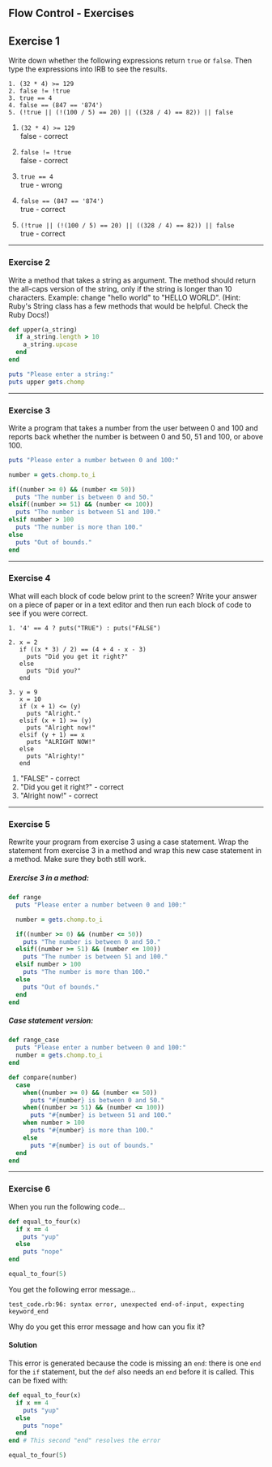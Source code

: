 ## Flow Control - Exercises

## Exercise 1
Write down whether the following expressions return `true` or `false`. Then type the expressions into IRB to see the results.
```
1. (32 * 4) >= 129
2. false != !true
3. true == 4
4. false == (847 == '874')
5. (!true || (!(100 / 5) == 20) || ((328 / 4) == 82)) || false
```
1. `(32 * 4) >= 129`  
false - correct

2. `false != !true`  
false - correct

3. `true == 4`  
true - wrong

4. `false == (847 == '874')`  
true - correct

5. `(!true || (!(100 / 5) == 20) || ((328 / 4) == 82)) || false`  
true - correct

---
### Exercise 2
Write a method that takes a string as argument. The method should return the all-caps version of the string, only if the string is longer than 10 characters. Example: change "hello world" to "HELLO WORLD". (Hint: Ruby's String class has a few methods that would be helpful. Check the Ruby Docs!)

``` ruby
def upper(a_string)
  if a_string.length > 10
    a_string.upcase
  end
end

puts "Please enter a string:"
puts upper gets.chomp
```

---
### Exercise 3
Write a program that takes a number from the user between 0 and 100 and reports back whether the number is between 0 and 50, 51 and 100, or above 100.

``` ruby
puts "Please enter a number between 0 and 100:"

number = gets.chomp.to_i

if((number >= 0) && (number <= 50))
  puts "The number is between 0 and 50."
elsif((number >= 51) && (number <= 100))
  puts "The number is between 51 and 100."
elsif number > 100
  puts "The number is more than 100."
else
  puts "Out of bounds."
end
```

---
### Exercise 4
What will each block of code below print to the screen? Write your answer on a piece of paper or in a text editor and then run each block of code to see if you were correct.

```
1. '4' == 4 ? puts("TRUE") : puts("FALSE")

2. x = 2
   if ((x * 3) / 2) == (4 + 4 - x - 3)
     puts "Did you get it right?"
   else
     puts "Did you?"
   end

3. y = 9
   x = 10
   if (x + 1) <= (y)
     puts "Alright."
   elsif (x + 1) >= (y)
     puts "Alright now!"
   elsif (y + 1) == x
     puts "ALRIGHT NOW!"
   else
     puts "Alrighty!"
   end
```

1. "FALSE"                  - correct
2. "Did you get it right?"  - correct
3. "Alright now!"           - correct


---
### Exercise 5
Rewrite your program from exercise 3 using a case statement. Wrap the statement from exercise 3 in a method and wrap this new case statement in a method. Make sure they both still work.

##### Exercise 3 in a method:
``` ruby
def range
  puts "Please enter a number between 0 and 100:"

  number = gets.chomp.to_i

  if((number >= 0) && (number <= 50))
    puts "The number is between 0 and 50."
  elsif((number >= 51) && (number <= 100))
    puts "The number is between 51 and 100."
  elsif number > 100
    puts "The number is more than 100."
  else
    puts "Out of bounds."
  end
end
```

##### Case statement version:
``` ruby
def range_case
  puts "Please enter a number between 0 and 100:"
  number = gets.chomp.to_i
end

def compare(number)
  case
    when((number >= 0) && (number <= 50))
      puts "#{number} is between 0 and 50."
    when((number >= 51) && (number <= 100))
      puts "#{number} is between 51 and 100."
    when number > 100
      puts "#{number} is more than 100."
    else
      puts "#{number} is out of bounds."
  end
end
```


---
### Exercise 6
When you run the following code...
``` ruby
def equal_to_four(x)
  if x == 4
    puts "yup"
  else
    puts "nope"
end

equal_to_four(5)
```

You get the following error message...
```
test_code.rb:96: syntax error, unexpected end-of-input, expecting keyword_end
```

Why do you get this error message and how can you fix it?

#### Solution
This error is generated because the code is missing an `end`: there is one `end` for the `if` statement, but the `def` also needs an `end` before it is called. This can be fixed with:

``` ruby
def equal_to_four(x)
  if x == 4
    puts "yup"
  else
    puts "nope"
  end
end # This second "end" resolves the error

equal_to_four(5)
```

